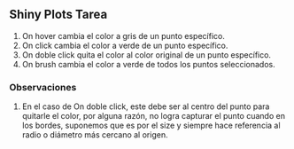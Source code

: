 ## Shiny Plots Tarea

1. On hover cambia el color a gris de un punto específico.
2. On click cambia el color a verde de un punto específico.
3. On doble click quita el color al color original de un punto específico.
4. On brush cambia el color a verde de todos los puntos seleccionados.

### Observaciones

1. En el caso de On doble click, este debe ser al centro del punto para quitarle el color, por alguna razón, no logra capturar el punto cuando en los bordes, suponemos que es por el size y siempre hace referencia al radio o diámetro más cercano al origen.

